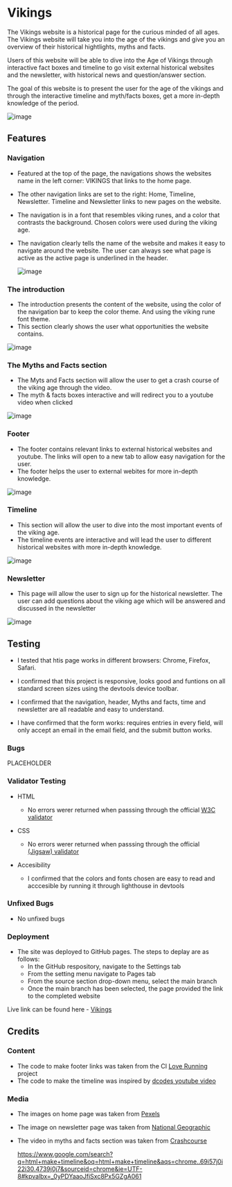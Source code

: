 # Vikings

The Vikings website is a historical page for the curious minded of all ages. The Vikings website will take you into the age of the vikings and give you an overview of their historical hightlights, myths and facts.

Users of this website will be able to dive into the Age of Vikings through interactive fact boxes and timeline to go visit external historical websites and the newsletter, with historical news and question/answer section.

The goal of this website is to present the user for the age of the vikings and through the interactive timeline and myth/facts boxes, get a more in-depth knowledge of the period. 


![image](https://user-images.githubusercontent.com/43667190/147686493-b421b9fa-73d4-442c-b524-cdb543da3a69.png)

## Features

### Navigation
- Featured at the top of the page, the navigations shows the websites name in the left corner: VIKINGS that links to the home page. 
  
- The other navigation links are set to the right: Home, Timeline, Newsletter. Timeline and Newsletter links to new pages on the website. 
  
- The navigation is in a font that resembles viking runes, and a color that contrasts the background. Chosen colors were used during the viking age. 
  
- The navigation clearly tells the name of the website and makes it easy to navigate around the website. The user can always see what page is active as the active page is underlined in the header. 
  
  ![image](https://user-images.githubusercontent.com/43667190/147686872-9a808c85-f601-4a36-8e7b-2c7c9d9e766e.png)
  
### The introduction
  
- The introduction presents the content of the website, using the color of the navigation bar to keep the color theme. And using the viking rune font theme. 
- This section clearly shows the user what opportunities the website contains.
  
![image](https://user-images.githubusercontent.com/43667190/147686898-32299c57-fcfe-404b-a8b8-9cb9a1ddacf5.png)


### The Myths and Facts section
  
- The Myts and Facts section will allow the user to get a crash course of the viking age through the video.
- The myth & facts boxes interactive and will redirect you to a youtube video when clicked 
  
  
![image](https://user-images.githubusercontent.com/43667190/147686927-e20f90c0-5c42-4917-ac07-a6637f7b9cd8.png)

### Footer
- The footer contains relevant links to external historical websites and youtube. The links will open to a new tab to allow easy navigation for the user.
- The footer helps the user to external webites for more in-depth knowledge.
  
![image](https://user-images.githubusercontent.com/43667190/147687083-49eac8f1-a5b5-4a4c-ab6f-8e7209103566.png)
  
### Timeline
  
- This section will allow the user to dive into the most important events of the viking age. 
- The timeline events are interactive and will lead the user to different historical websites with more in-depth knowledge.
  
![image](https://user-images.githubusercontent.com/43667190/147687002-3c7a2a8f-1351-401f-938c-7ee0e69e816d.png)

  
### Newsletter
- This page will allow the user to sign up for the historical newsletter. The user can add questions about the viking age which will be answered and discussed in the newsletter 
  
![image](https://user-images.githubusercontent.com/43667190/147687037-927987e2-7e29-475c-8931-1b83394d6543.png)

  
 

  
## Testing
- I tested that htis page works in different browsers: Chrome, Firefox, Safari.
  
- I confirmed that this project is responsive, looks good and funtions on all standard screen sizes using the devtools device toolbar.
  
- I confirmed that the navigation, header, Myths and facts, time and newsletter are all readable and easy to understand. 
  
- I have confirmed that the form works: requires entries in every field, will only accept an email in the email field, and the submit button works. 

### Bugs
  
PLACEHOLDER

### Validator Testing

- HTML
  - No errors werer returned when passsing through the official [W3C validator](https://validator.w3.org/nu/?doc=https%3A%2F%2Fsimonmortensen23.github.io%2Fproject1%2F)

- CSS
  - No errors werer returned when passsing through the official [(Jigsaw) validator](https://jigsaw.w3.org/css-validator/validator?uri=https%3A%2F%2Fsimonmortensen23.github.io%2Fproject1%2F&profile=css3svg&usermedium=all&warning=1&vextwarning=&lang=en)

- Accesibility 
  - I confirmed that the colors and fonts chosen are easy to read and acccesible by running it through lighthouse in devtools  



### Unfixed Bugs

- No unfixed bugs

### Deployment
- The site was deployed to GitHub pages. The steps to deplay are as follows:
  - In the GitHub respository, navigate to the Settings tab
  - From the setting menu navigate to Pages tab
  - From the source section drop-down menu, select the main branch
  - Once the main branch has been selected, the page provided the link to the completed website

Live link can be found here - [Vikings](https://simonmortensen23.github.io/project1/)  

## Credits

### Content

- The code to make footer links was taken from the CI [Love Running](https://github.com/simonmortensen23/love-running) project
- The code to make the timeline was inspired by [dcodes youtube video](https://www.youtube.com/watch?v=AIDiMA_C3sg&ab_channel=dcode)
  
### Media

- The images on home page was taken from [Pexels](https://www.pexels.com/da-dk/sog/viking/)
- The image on newsletter page was taken from [National Geographic](https://www.nationalgeographic.com/interactive-assets/nggraphics/vikingsettlements-graphic/build-2017-03-27_16-28-31/assets/img/graphic-desktop.png) 
- The video in myths and facts section was taken from [Crashcourse](https://www.youtube.com/watch?v=Wc5zUK2MKNY&t=137s&ab_channel=CrashCourse)
  
  
  
  
  https://www.google.com/search?q=html+make+timeline&oq=html+make+timeline&aqs=chrome..69i57j0i22i30.4739j0j7&sourceid=chrome&ie=UTF-8#kpvalbx=_0yPDYaaoJfiSxc8Px5GZgA061

